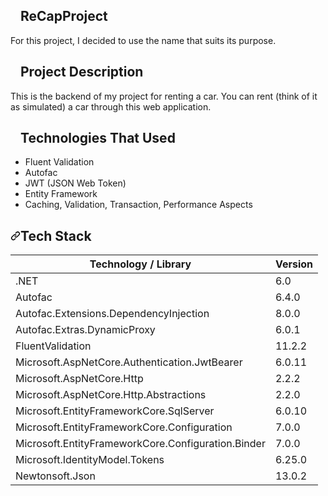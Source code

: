 <article class="markdown-body entry-content container-lg" itemprop="text"><h2 dir="auto"><a id="user-content-recapproject" class="anchor" aria-hidden="true" href="#recapproject"><svg class="octicon octicon-link" viewBox="0 0 16 16" version="1.1" width="16" height="16" aria-hidden="true"><path fill-rule="evenodd"></path></svg></a>ReCapProject</h2>
<p dir="auto">For this project, I decided to use the name that suits its purpose.</p>
<h2 dir="auto"><a id="user-content-project-description" class="anchor" aria-hidden="true" href="#project-description"><svg class="octicon octicon-link" viewBox="0 0 16 16" version="1.1" width="16" height="16" aria-hidden="true"><path fill-rule="evenodd"></path></svg></a>Project Description</h2>
<p dir="auto">This is the backend of my project for renting a car. You can rent (think of it as simulated) a car through this web application.</p>
<h2 dir="auto"><a id="user-content-technologies-that-used" class="anchor" aria-hidden="true" href="#technologies-that-used"><svg class="octicon octicon-link" viewBox="0 0 16 16" version="1.1" width="16" height="16" aria-hidden="true"><path fill-rule="evenodd" ></path></svg></a>Technologies That Used</h2>
<ul dir="auto">
<li>Fluent Validation</li>
<li>Autofac</li>
<li>JWT (JSON Web Token)</li>
<li>Entity Framework</li>
<li>Caching, Validation, Transaction, Performance Aspects</li>
</ul>
<h2 dir="auto"><a id="user-content-tech-stack" class="anchor" aria-hidden="true" href="#tech-stack"><svg class="octicon octicon-link" viewBox="0 0 16 16" version="1.1" width="16" height="16" aria-hidden="true"><path fill-rule="evenodd" d="M7.775 3.275a.75.75 0 001.06 1.06l1.25-1.25a2 2 0 112.83 2.83l-2.5 2.5a2 2 0 01-2.83 0 .75.75 0 00-1.06 1.06 3.5 3.5 0 004.95 0l2.5-2.5a3.5 3.5 0 00-4.95-4.95l-1.25 1.25zm-4.69 9.64a2 2 0 010-2.83l2.5-2.5a2 2 0 012.83 0 .75.75 0 001.06-1.06 3.5 3.5 0 00-4.95 0l-2.5 2.5a3.5 3.5 0 004.95 4.95l1.25-1.25a.75.75 0 00-1.06-1.06l-1.25 1.25a2 2 0 01-2.83 0z"></path></svg></a>Tech Stack</h2>
<table>
<thead>
<tr>
<th>Technology / Library</th>
<th>Version</th>
</tr>
</thead>
<tbody>
<tr>
<td>.NET</td>
<td>6.0</td>
</tr>
<tr>
<td>Autofac</td>
<td>6.4.0</td>
</tr>
<tr>
<td>Autofac.Extensions.DependencyInjection</td>
<td>8.0.0</td>
</tr>
<tr>
<td>Autofac.Extras.DynamicProxy</td>
<td>6.0.1</td>
</tr>
<tr>
<td>FluentValidation</td>
<td>11.2.2</td>
</tr>
<tr>
<td>Microsoft.AspNetCore.Authentication.JwtBearer</td>
<td>6.0.11</td>
</tr>
<tr>
<td>Microsoft.AspNetCore.Http</td>
<td>2.2.2</td>
</tr>
<tr>
<td>Microsoft.AspNetCore.Http.Abstractions</td>
<td>2.2.0</td>
</tr>
<tr>
<td>Microsoft.EntityFrameworkCore.SqlServer</td>
<td>6.0.10</td>
</tr>
<tr>
<td>Microsoft.EntityFrameworkCore.Configuration</td>
<td>7.0.0</td>
</tr>
<tr>
<td>Microsoft.EntityFrameworkCore.Configuration.Binder</td>
<td>7.0.0</td>
</tr>
<tr>
<td>Microsoft.IdentityModel.Tokens</td>
<td>6.25.0</td>
</tr>
<tr>
<td>Newtonsoft.Json</td>
<td>13.0.2</td>
</tr>
</tbody>
</table>
